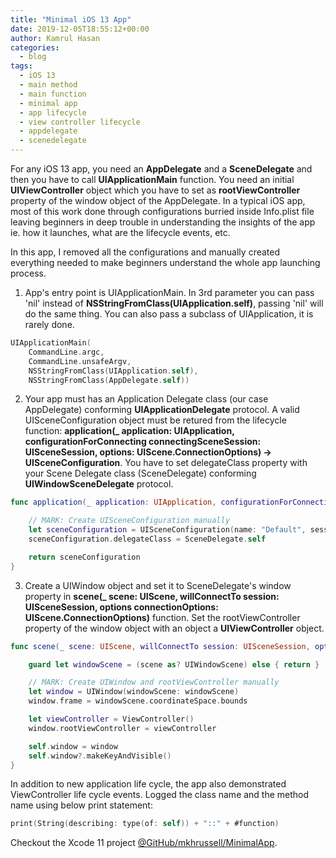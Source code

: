 ```yaml
---
title: "Minimal iOS 13 App"
date: 2019-12-05T18:55:12+00:00
author: Kamrul Hasan
categories:
  - blog
tags:
  - iOS 13
  - main method
  - main function
  - minimal app
  - app lifecycle
  - view controller lifecycle
  - appdelegate
  - scenedelegate
---
```


For any iOS 13 app, you need an **AppDelegate** and a **SceneDelegate** and then you have to call **UIApplicationMain** function. You need an initial **UIViewController** object which you have to set as **rootViewController** property of the window object of the AppDelegate. In a typical iOS app, most of this work done through configurations burried inside Info.plist file leaving beginners in deep trouble in understanding the insights of the app ie. how it launches, what are the lifecycle events, etc.

In this app, I removed all the configurations and manually created everything needed to make beginners understand the whole app launching process.

1. App's entry point is UIApplicationMain. In 3rd parameter you can pass 'nil' instead of **NSStringFromClass(UIApplication.self)**, passing 'nil' will do the same thing. You can also pass a subclass of UIApplication, it is rarely done.

```swift
UIApplicationMain(
    CommandLine.argc,
    CommandLine.unsafeArgv,
    NSStringFromClass(UIApplication.self),
    NSStringFromClass(AppDelegate.self))
```

2. Your app must has an Application Delegate class (our case AppDelegate) conforming **UIApplicationDelegate** protocol. A valid UISceneConfiguration object must be retured from the lifecycle function: **application(_ application: UIApplication, configurationForConnecting connectingSceneSession: UISceneSession, options: UIScene.ConnectionOptions) -> UISceneConfiguration**. You have to set delegateClass property with your Scene Delegate class (SceneDelegate) conforming **UIWindowSceneDelegate** protocol.

```swift
func application(_ application: UIApplication, configurationForConnecting connectingSceneSession: UISceneSession, options: UIScene.ConnectionOptions) -> UISceneConfiguration {

    // MARK: Create UISceneConfiguration manually
    let sceneConfiguration = UISceneConfiguration(name: "Default", sessionRole: .windowApplication)
    sceneConfiguration.delegateClass = SceneDelegate.self

    return sceneConfiguration
}
```

3. Create a UIWindow object and set it to SceneDelegate's window property in **scene(_ scene: UIScene, willConnectTo session: UISceneSession, options connectionOptions: UIScene.ConnectionOptions)** function. Set the rootViewController property of the window object with an object a **UIViewController** object.

```swift
func scene(_ scene: UIScene, willConnectTo session: UISceneSession, options connectionOptions: UIScene.ConnectionOptions) {

    guard let windowScene = (scene as? UIWindowScene) else { return }

    // MARK: Create UIWindow and rootViewController manually
    let window = UIWindow(windowScene: windowScene)
    window.frame = windowScene.coordinateSpace.bounds

    let viewController = ViewController()
    window.rootViewController = viewController

    self.window = window
    self.window?.makeKeyAndVisible()
}
```

In addition to new application life cycle, the app also demonstrated ViewController life cycle events. Logged the class name and the method name using below print statement:

```swift
print(String(describing: type(of: self)) + "::" + #function)
```

Checkout the Xcode 11 project [@GitHub/mkhrussell/MinimalApp](https://github.com/mkhrussell/MinimalApp).
